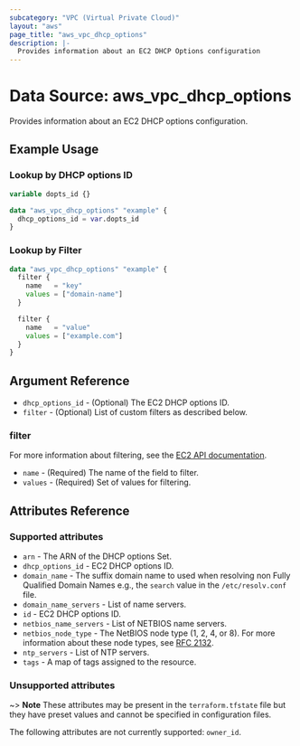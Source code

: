 ```yaml
---
subcategory: "VPC (Virtual Private Cloud)"
layout: "aws"
page_title: "aws_vpc_dhcp_options"
description: |-
  Provides information about an EC2 DHCP Options configuration
---
```


# Data Source: aws_vpc_dhcp_options

Provides information about an EC2 DHCP options configuration.

## Example Usage

### Lookup by DHCP options ID

```terraform
variable dopts_id {}

data "aws_vpc_dhcp_options" "example" {
  dhcp_options_id = var.dopts_id
}
```

### Lookup by Filter

```terraform
data "aws_vpc_dhcp_options" "example" {
  filter {
    name   = "key"
    values = ["domain-name"]
  }

  filter {
    name   = "value"
    values = ["example.com"]
  }
}
```

## Argument Reference

* `dhcp_options_id` - (Optional) The EC2 DHCP options ID.
* `filter` - (Optional) List of custom filters as described below.

### filter

For more information about filtering, see the [EC2 API documentation][describe-dhcp-options].

* `name` - (Required) The name of the field to filter.
* `values` - (Required) Set of values for filtering.

## Attributes Reference

### Supported attributes

* `arn` - The ARN of the DHCP options Set.
* `dhcp_options_id` - EC2 DHCP options ID.
* `domain_name` - The suffix domain name to used when resolving non Fully Qualified Domain Names e.g., the `search` value in the `/etc/resolv.conf` file.
* `domain_name_servers` - List of name servers.
* `id` - EC2 DHCP options ID.
* `netbios_name_servers` - List of NETBIOS name servers.
* `netbios_node_type` - The NetBIOS node type (1, 2, 4, or 8). For more information about these node types, see [RFC 2132](http://www.ietf.org/rfc/rfc2132.txt).
* `ntp_servers` - List of NTP servers.
* `tags` - A map of tags assigned to the resource.

### Unsupported attributes

~> **Note** These attributes may be present in the `terraform.tfstate` file but they have preset values and cannot be specified in configuration files.

The following attributes are not currently supported: `owner_id`.

[describe-dhcp-options]: https://docs.cloud.croc.ru/en/api/ec2/dhcp_options/DescribeDhcpOptions.html
